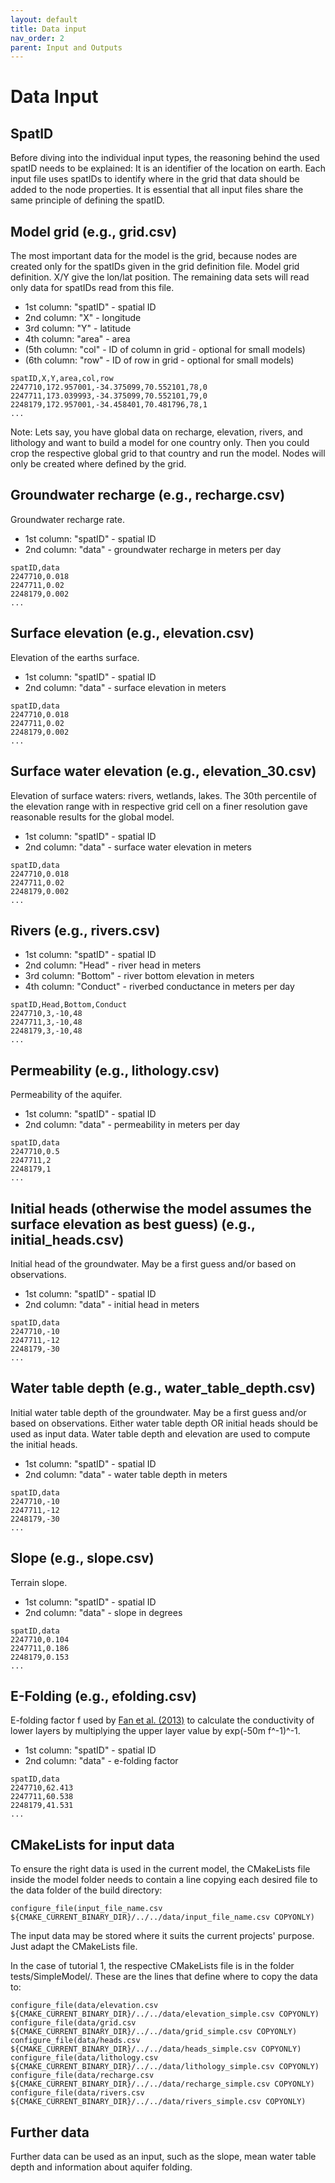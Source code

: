 ```yaml
---
layout: default
title: Data input
nav_order: 2
parent: Input and Outputs
---
```


# Data Input

## SpatID
Before diving into the individual input types, the reasoning behind the used spatID needs to be explained: 
It is an identifier of the location on earth. 
Each input file uses spatIDs to identify where in the grid that data should be added to the node properties.
It is essential that all input files share the same principle of defining the spatID.

## Model grid (e.g., grid.csv)
The most important data for the model is the grid, because nodes are created only for the spatIDs given in the grid definition file. 
Model grid definition. X/Y give the lon/lat position. The remaining data sets will read only data for spatIDs read from this file.  

* 1st column: "spatID" - spatial ID
* 2nd column: "X" - longitude
* 3rd column: "Y" - latitude
* 4th column: "area" - area
* (5th column: "col" - ID of column in grid - optional for small models)
* (6th column: "row" - ID of row in grid - optional for small models)

```
spatID,X,Y,area,col,row
2247710,172.957001,-34.375099,70.552101,78,0
2247711,173.039993,-34.375099,70.552101,79,0
2248179,172.957001,-34.458401,70.481796,78,1
...
```

Note: 
Lets say, you have global data on recharge, elevation, rivers, and lithology and want to build a model for one country only. 
Then you could crop the respective global grid to that country and run the model. 
Nodes will only be created where defined by the grid.

## Groundwater recharge (e.g., recharge.csv)
Groundwater recharge rate.

* 1st column: "spatID" - spatial ID
* 2nd column: "data" - groundwater recharge in meters per day

```
spatID,data
2247710,0.018
2247711,0.02
2248179,0.002
...
```

## Surface elevation (e.g., elevation.csv)
Elevation of the earths surface.

* 1st column: "spatID" - spatial ID
* 2nd column: "data" - surface elevation in meters

```
spatID,data
2247710,0.018
2247711,0.02
2248179,0.002
...
```

## Surface water elevation (e.g., elevation_30.csv)
Elevation of surface waters: rivers, wetlands, lakes. The 30th percentile of the elevation range with in respective grid cell on a finer resolution gave reasonable results for the global model. 

* 1st column: "spatID" - spatial ID
* 2nd column: "data" - surface water elevation in meters

```
spatID,data
2247710,0.018
2247711,0.02
2248179,0.002
...
```

## Rivers (e.g., rivers.csv)

* 1st column: "spatID" - spatial ID
* 2nd column: "Head" - river head in meters
* 3rd column: "Bottom" - river bottom elevation in meters
* 4th column: "Conduct" - riverbed conductance in meters per day

```
spatID,Head,Bottom,Conduct
2247710,3,-10,48
2247711,3,-10,48
2248179,3,-10,48
...
```

## Permeability (e.g., lithology.csv)
Permeability of the aquifer.

* 1st column: "spatID" - spatial ID
* 2nd column: "data" - permeability in meters per day

```
spatID,data
2247710,0.5
2247711,2
2248179,1
...
```

## Initial heads (otherwise the model assumes the surface elevation as best guess) (e.g., initial_heads.csv)
Initial head of the groundwater. May be a first guess and/or based on observations. 

* 1st column: "spatID" - spatial ID
* 2nd column: "data" - initial head in meters

```
spatID,data
2247710,-10
2247711,-12
2248179,-30
...
```

## Water table depth (e.g., water_table_depth.csv)
Initial water table depth of the groundwater. May be a first guess and/or based on observations. Either water table depth OR initial heads should be used as input data. Water table depth and elevation are used to compute the initial heads.    

* 1st column: "spatID" - spatial ID
* 2nd column: "data" - water table depth in meters

```
spatID,data
2247710,-10
2247711,-12
2248179,-30
...
```

## Slope (e.g., slope.csv)
Terrain slope.

* 1st column: "spatID" - spatial ID
* 2nd column: "data" - slope in degrees

```
spatID,data
2247710,0.104
2247711,0.186
2248179,0.153
...
```

## E-Folding (e.g., efolding.csv)
E-folding factor f used by [Fan et al. (2013)](https://www.science.org/doi/10.1126/science.1229881) to calculate the conductivity of lower layers by multiplying the upper layer value by exp(-50m f^-1)^-1.

* 1st column: "spatID" - spatial ID
* 2nd column: "data" - e-folding factor 

```
spatID,data
2247710,62.413
2247711,60.538
2248179,41.531
...
```

## CMakeLists for input data
To ensure the right data is used in the current model, the CMakeLists file inside the model folder needs to contain a line copying each desired file to the data folder of the build directory:
```
configure_file(input_file_name.csv ${CMAKE_CURRENT_BINARY_DIR}/../../data/input_file_name.csv COPYONLY)
```

The input data may be stored where it suits the current projects' purpose. Just adapt the CMakeLists file.

In the case of tutorial 1, the respective CMakeLists file is in the folder tests/SimpleModel/. These are the lines that define where to copy the data to:

```
configure_file(data/elevation.csv ${CMAKE_CURRENT_BINARY_DIR}/../../data/elevation_simple.csv COPYONLY)
configure_file(data/grid.csv ${CMAKE_CURRENT_BINARY_DIR}/../../data/grid_simple.csv COPYONLY)
configure_file(data/heads.csv ${CMAKE_CURRENT_BINARY_DIR}/../../data/heads_simple.csv COPYONLY)
configure_file(data/lithology.csv ${CMAKE_CURRENT_BINARY_DIR}/../../data/lithology_simple.csv COPYONLY)
configure_file(data/recharge.csv ${CMAKE_CURRENT_BINARY_DIR}/../../data/recharge_simple.csv COPYONLY)
configure_file(data/rivers.csv ${CMAKE_CURRENT_BINARY_DIR}/../../data/rivers_simple.csv COPYONLY)
```


## Further data
Further data can be used as an input, such as the slope, mean water table depth and information about aquifer folding.
